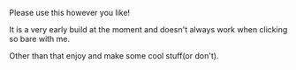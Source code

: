 Please use this however you like! 

It is a very early build at the moment and doesn't always work when clicking so bare with me.

Other than that enjoy and make some cool stuff(or don't).

